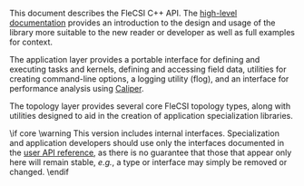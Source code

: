 This document describes the FleCSI C++ API.
The [high-level documentation](../../index.html) provides an introduction to the design and usage of the library more suitable to the new reader or developer as well as full examples for context.

The application layer provides a portable interface for defining
and executing tasks and kernels, defining and accessing field data,
utilities for creating command-line options, a logging utility (flog),
and an interface for performance analysis using [Caliper](http://software.llnl.gov/Caliper).

The topology layer provides several core FleCSI topology
types, along with utilities designed to aid in the creation of
application specialization libraries.

\if core
\warning This version includes internal interfaces.
Specialization and application developers should use only the interfaces documented in the [user API reference](../user/index.html), as there is no guarantee that those that appear only here will remain stable, _e.g._, a type or interface may simply
be removed or changed.
\endif

<!-- vim: set tabstop=2 shiftwidth=2 expandtab fo=cqt tw=72 : -->

